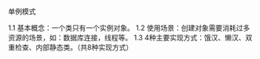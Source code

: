 单例模式

1.1 基本概念：一个类只有一个实例对象。
1.2 使用场景：创建对象需要消耗过多资源的场景，如：数据库连接，线程等。
1.3 4种主要实现方式：饿汉、懒汉、双重检查、内部静态类。（共8种实现方式）
